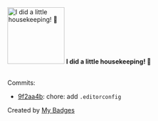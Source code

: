 <img src="https://my-badges.github.io/my-badges/chore-commit.png" alt="I did a little housekeeping! 🧹" title="I did a little housekeeping! 🧹" width="128">
<strong>I did a little housekeeping! 🧹</strong>
<br><br>

Commits:

- <a href="https://github.com/yeskunall/config.nvim/commit/9f2aa4bffc8424a5582e0d2ef8747249d247aa90">9f2aa4b</a>: chore: add `.editorconfig`


Created by <a href="https://github.com/my-badges/my-badges">My Badges</a>